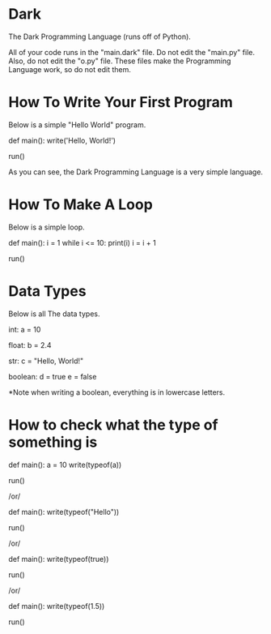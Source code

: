 # Dark
The Dark Programming Language (runs off of Python).

All of your code runs in the "main.dark" file. Do not edit the "main.py" file. Also, do not edit the "o.py" file. These files make the Programming Language work, so do not edit them.

# How To Write Your First Program
Below is a simple "Hello World" program.

def main():
	write('Hello, World!')
		
run()

As you can see, the Dark Programming Language is a very simple language.

# How To Make A Loop
Below is a simple loop.

def main():
	i = 1
	while i <= 10:
		print(i)
		i = i + 1

run()

# Data Types
Below is all The data types.

int:
a = 10

float:
b = 2.4

str:
c = "Hello, World!"

boolean:
d = true
e = false

*Note when writing a boolean, everything is in lowercase letters.

# How to check what the type of something is

def main():
	a = 10
	write(typeof(a))

run()

/or/

def main():
	write(typeof("Hello"))

run()

/or/

def main():
	write(typeof(true))

run()

/or/

def main():
	write(typeof(1.5))

run()
